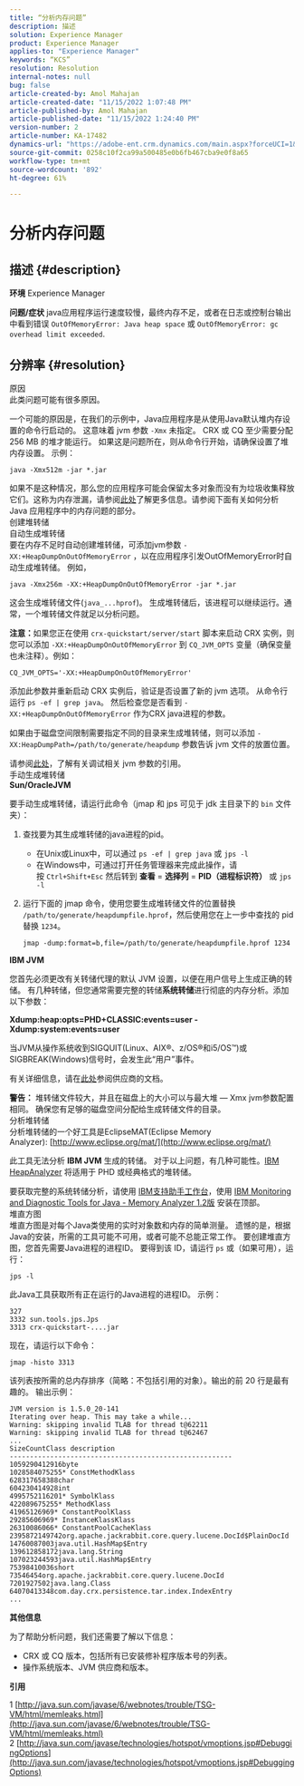 ```yaml
---
title: “分析内存问题”
description: 描述
solution: Experience Manager
product: Experience Manager
applies-to: "Experience Manager"
keywords: “KCS”
resolution: Resolution
internal-notes: null
bug: false
article-created-by: Amol Mahajan
article-created-date: "11/15/2022 1:07:48 PM"
article-published-by: Amol Mahajan
article-published-date: "11/15/2022 1:24:40 PM"
version-number: 2
article-number: KA-17482
dynamics-url: "https://adobe-ent.crm.dynamics.com/main.aspx?forceUCI=1&pagetype=entityrecord&etn=knowledgearticle&id=73b9f57c-e664-ed11-9561-6045bd006a22"
source-git-commit: 0258c10f2ca99a500485e0b6fb467cba9e0f8a65
workflow-type: tm+mt
source-wordcount: '892'
ht-degree: 61%

---
```


# 分析内存问题

## 描述 {#description}

<b>环境</b>
Experience Manager


<b>问题/症状</b>
java应用程序运行速度较慢，最终内存不足，或者在日志或控制台输出中看到错误 `OutOfMemoryError: Java heap space` 或 `OutOfMemoryError: gc overhead limit exceeded`.


## 分辨率 {#resolution}

原因<br>
此类问题可能有很多原因。

一个可能的原因是，在我们的示例中，Java应用程序是从使用Java默认堆内存设置的命令行启动的。 这意味着 jvm 参数 `-Xmx` 未指定。 CRX 或 CQ 至少需要分配 256 MB 的堆才能运行。 如果这是问题所在，则从命令行开始，请确保设置了堆内存设置。 示例：


```
java -Xmx512m -jar *.jar
```


如果不是这种情况，那么您的应用程序可能会保留太多对象而没有为垃圾收集释放它们。这称为内存泄漏，请参阅[此处](http://java.sun.com/javase/6/webnotes/trouble/TSG-VM/html/memleaks.html)了解更多信息。请参阅下面有关如何分析 Java 应用程序中的内存问题的部分。<br>创建堆转储<br>自动生成堆转储<br>
要在内存不足时自动创建堆转储，可添加jvm参数 `-XX:+HeapDumpOnOutOfMemoryError` ，以在应用程序引发OutOfMemoryError时自动生成堆转储。 例如，


```
java -Xmx256m -XX:+HeapDumpOnOutOfMemoryError -jar *.jar
```


这会生成堆转储文件(`java_...hprof`)。 生成堆转储后，该进程可以继续运行。通常，一个堆转储文件就足以分析问题。

<b>注意：</b>如果您正在使用 `crx-quickstart/server/start` 脚本来启动 CRX 实例，则您可以添加 `-XX:+HeapDumpOnOutOfMemoryError` 到 `CQ_JVM_OPTS` 变量（确保变量也未注释）。例如：


```
CQ_JVM_OPTS='-XX:+HeapDumpOnOutOfMemoryError'
```


添加此参数并重新启动 CRX 实例后，验证是否设置了新的 jvm 选项。 从命令行运行 `ps -ef | grep java`。 然后检查您是否看到 `-XX:+HeapDumpOnOutOfMemoryError` 作为CRX java进程的参数。

如果由于磁盘空间限制需要指定不同的目录来生成堆转储，则可以添加 `-XX:HeapDumpPath=/path/to/generate/heapdump` 参数告诉 jvm 文件的放置位置。

请参阅[此处](http://java.sun.com/javase/technologies/hotspot/vmoptions.jsp#DebuggingOptions)，了解有关调试相关 jvm 参数的引用。
<br>手动生成堆转储<br>
<b>Sun/OracleJVM</b>

要手动生成堆转储，请运行此命令（jmap 和 jps 可见于 jdk 主目录下的 `bin` 文件夹）：

1. 查找要为其生成堆转储的java进程的pid。
   - 在Unix或Linux中，可以通过 `ps -ef | grep java` 或 `jps -l`
   - 在Windows中，可通过打开任务管理器来完成此操作，请按 `Ctrl+Shift+Esc` 然后转到 <b>查看</b> = <b>选择列</b> = <b>PID（进程标识符）</b> 或 `jps -l`
2. 运行下面的 jmap 命令，使用您要生成堆转储文件的位置替换 `/path/to/generate/heapdumpfile.hprof`，然后使用您在上一步中查找的 pid 替换 `1234`。

   ```
   jmap -dump:format=b,file=/path/to/generate/heapdumpfile.hprof 1234
   ```


<b>IBM JVM</b>

您首先必须更改有关转储代理的默认 JVM 设置，以便在用户信号上生成正确的转储。 有几种转储，但您通常需要完整的转储<b>系统转储</b>进行彻底的内存分析。添加以下参数：

<b>Xdump:heap:opts=PHD+CLASSIC:events=user -Xdump:system:events=user</b>

当JVM从操作系统收到SIGQUIT(Linux、AIX®、z/OS®和i5/OS™)或SIGBREAK(Windows)信号时，会发生此“用户”事件。

有关详细信息，请在[此处](http://pic.dhe.ibm.com/infocenter/java7sdk/v7r0/index.jsp?topic=%2Fcom.ibm.java.aix.70.doc%2Fdiag%2Fpreface%2Fchanges_70%2Foverview_gc.html)参阅供应商的文档。

<b>警告：</b> 堆转储文件较大，并且在磁盘上的大小可以与最大堆 — Xmx jvm参数配置相同。 确保您有足够的磁盘空间分配给生成转储文件的目录。
<br>分析堆转储<br>
分析堆转储的一个好工具是EclipseMAT(Eclipse Memory Analyzer): [http://www.eclipse.org/mat/](http://www.eclipse.org/mat/)

此工具无法分析 <b>IBM JVM</b> 生成的转储。 对于以上问题，有几种可能性。[IBM HeapAnalyzer](https://www.ibm.com/developerworks/community/groups/service/html/communityview?communityUuid=4544bafe-c7a2-455f-9d43-eb866ea60091) 将适用于 PHD 或经典格式的堆转储。

要获取完整的系统转储分析，请使用 [IBM支持助手工作台](http://www-01.ibm.com/software/support/isa/)，使用 [IBM Monitoring and Diagnostic Tools for Java - Memory Analyzer 1.2版](http://www.ibm.com/developerworks/java/jdk/tools/memoryanalyzer/) 安装在顶部。
<br>堆直方图<br>
堆直方图是对每个Java类使用的实时对象数和内存的简单测量。 遗憾的是，根据Java的安装，所需的工具可能不可用，或者可能不总能正常工作。 要创建堆直方图，您首先需要Java进程的进程ID。 要得到该 ID，请运行 `ps` 或（如果可用），运行：


```
jps -l
```


此Java工具获取所有正在运行的Java进程的进程ID。 示例：


```
327 
3332 sun.tools.jps.Jps
3313 crx-quickstart-....jar
```


现在，请运行以下命令：


```
jmap -histo 3313
```


该列表按所需的总内存排序（简略：不包括引用的对象）。输出的前 20 行是最有趣的。 输出示例：


```
JVM version is 1.5.0_20-141
Iterating over heap. This may take a while...
Warning: skipping invalid TLAB for thread t@62211
Warning: skipping invalid TLAB for thread t@62467
...
SizeCountClass description
-------------------------------------------------------
1059290412916byte
1028584075255* ConstMethodKlass
628317658388char
604230414928int
4995752116201* SymbolKlass
422089675255* MethodKlass
41965126969* ConstantPoolKlass
29285606969* InstanceKlassKlass
26310086066* ConstantPoolCacheKlass
2395872149742org.apache.jackrabbit.core.query.lucene.DocId$PlainDocId
14760087003java.util.HashMap$Entry
139612858172java.lang.String
107023244593java.util.HashMap$Entry
75398410036short
73546454org.apache.jackrabbit.core.query.lucene.DocId
7201927502java.lang.Class
64070413348com.day.crx.persistence.tar.index.IndexEntry
...
```


<b>其他信息</b>

为了帮助分析问题，我们还需要了解以下信息：

- CRX 或 CQ 版本，包括所有已安装修补程序版本号的列表。
- 操作系统版本、JVM 供应商和版本。


<b>引用</b>

1 [http://java.sun.com/javase/6/webnotes/trouble/TSG-VM/html/memleaks.html](http://java.sun.com/javase/6/webnotes/trouble/TSG-VM/html/memleaks.html)
2 [http://java.sun.com/javase/technologies/hotspot/vmoptions.jsp#DebuggingOptions](http://java.sun.com/javase/technologies/hotspot/vmoptions.jsp#DebuggingOptions)
